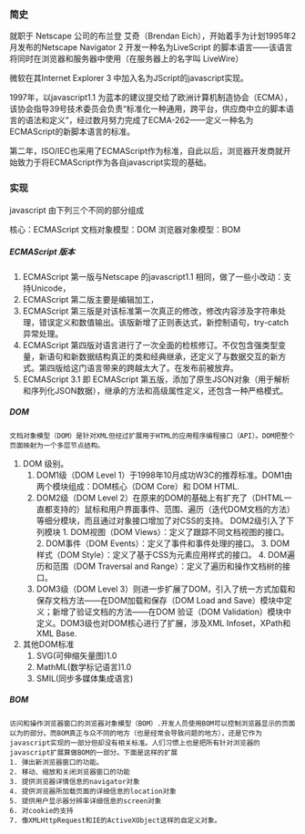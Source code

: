 ### 简史

就职于 Netscape 公司的布兰登 艾奇（Brendan Eich），开始着手为计划1995年2月发布的Netscape Navigator 2 开发一种名为LiveScript 的脚本语言——该语言将同时在浏览器和服务器中使用（在服务器上的名字叫 LiveWire）

微软在其Internet Explorer 3 中加入名为JScript的javascript实现。

1997年，以javascript1.1 为蓝本的建议提交给了欧洲计算机制造协会（ECMA），该协会指导39号技术委员会负责“标准化一种通用，跨平台，供应商中立的脚本语言的语法和定义”，经过数月努力完成了ECMA-262——定义一种名为ECMAScript的新脚本语言的标准。

第二年，ISO/IEC也采用了ECMAScript作为标准，自此以后，浏览器开发商就开始致力于将ECMAScript作为各自javascript实现的基础。



### 实现

javascript 由下列三个不同的部分组成

核心：ECMAScript
文档对象模型：DOM
浏览器对象模型：BOM

##### ECMAScript 版本

1. ECMAScript 第一版与Netscape 的javascript1.1 相同，做了一些小改动：支持Unicode，
2. ECMAScript 第二版主要是编辑加工，
3. ECMAScript 第三版是对该标准第一次真正的修改，修改内容涉及字符串处理，错误定义和数值输出。该版新增了正则表达式，新控制语句，try-catch异常处理。
4. ECMAScript 第四版对语言进行了一次全面的检核修订。不仅包含强类型变量，新语句和新数据结构真正的类和经典继承，还定义了与数据交互的新方式。第四版给这门语言带来的跨越太大了。在发布前被放弃。
5. ECMAScript 3.1 即 ECMAScript 第五版，添加了原生JSON对象（用于解析和序列化JSON数据），继承的方法和高级属性定义，还包含一种严格模式。

##### DOM
    文档对象模型（DOM）是针对XML但经过扩展用于HTML的应用程序编程接口（API）。DOM把整个页面映射为一个多层节点结构。

1. DOM 级别。
   1. DOM1级（DOM Level 1）于1998年10月成功W3C的推荐标准。DOM1由两个模块组成：DOM核心（DOM Core）和 DOM HTML.
   2. DOM2级（DOM Level 2）在原来的DOM的基础上有扩充了（DHTML一直都支持的）鼠标和用户界面事件、范围、遍历（迭代DOM文档的方法）等细分模块，而且通过对象接口增加了对CSS的支持。
     DOM2级引入了下列模块
           1. DOM视图（DOM Views）：定义了跟踪不同文档视图的接口。
           2. DOM事件（DOM Events）：定义了事件和事件处理的接口。
           3. DOM样式（DOM Style）：定义了基于CSS为元素应用样式的接口。
           4. DOM遍历和范围（DOM Traversal and Range）：定义了遍历和操作文档树的接口。
   3. DOM3级（DOM Level 3）则进一步扩展了DOM，引入了统一方式加载和保存文档方法——在DOM加载和保存（DOM Load and Save）模块中定义；新增了验证文档的方法——在DOM 验证（DOM Validation）模块中定义。DOM3级也对DOM核心进行了扩展，涉及XML Infoset，XPath和 XML Base.
2. 其他DOM标准
    1. SVG(可伸缩矢量图)1.0
    2. MathML(数学标记语言)1.0
    3. SMIL(同步多媒体集成语言)

##### BOM
    访问和操作浏览器窗口的浏览器对象模型（BOM）.开发人员使用BOM可以控制浏览器显示的页面以为的部分。而BOM真正与众不同的地方（也是经常会导致问题的地方），还是它作为javascript实现的一部分但却没有相关标准。人们习惯上也是把所有针对浏览器的javascript扩展算做BOM的一部分。下面是这样的扩展
    1. 弹出新浏览器窗口的功能。
    2. 移动、缩放和关闭浏览器窗口的功能
    3. 提供浏览器详情信息的navigator对象
    4. 提供浏览器所加载页面的详细信息的location对象
    5. 提供用户显示器分辨率详细信息的screen对象
    6. 对cookie的支持
    7. 像XMLHttpRequest和IE的ActiveXObject这样的自定义对象。
